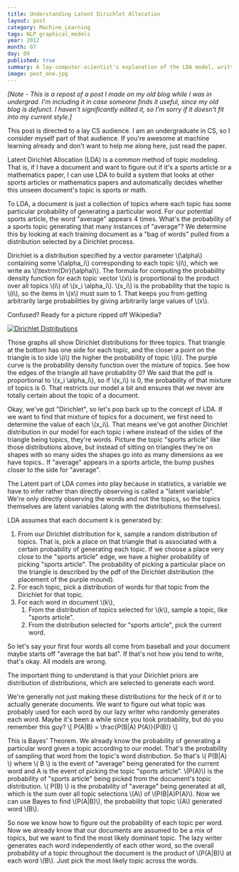 ```yaml
---
title: Understanding Latent Dirichlet Allocation
layout: post
category: Machine_Learning
tags: NLP graphical_models
year: 2012
month: 07
day: 09
published: true
summary: A lay-computer-scientist's explanation of the LDA model, written when I was an undergrad.
image: post_one.jpg
---
```


*[Note - This is a repost of a post I made on my old blog while I was in undergrad. I'm including it in case someone finds it useful, since my old blog is defunct. I haven't significantly edited it, so I'm sorry if it doesn't fit into my current style.]*

This post is directed to a lay CS audience. I am an undergraduate in CS, so I consider myself part of that audience. If you're awesome at machine learning already and don't want to help me along here, just read the paper.

Latent Dirichlet Allocation (LDA) is a common method of topic modeling.  That is, if I have a document and want to figure out if it's a sports  article or a mathematics paper, I can use LDA to build a system that  looks at other sports articles or mathematics papers and automatically  decides whether this unseen document's topic is sports or math.

To LDA, a document is just a collection of topics where  each topic has some particular probability of generating a particular  word. For our potential sports article, the word "average" appears 4  times. What's the probability of a sports topic generating that many  instances of "average"? We determine this by looking at each training  document as a "bag of words" pulled from a distribution selected by a Dirichlet process.

Dirichlet is a distribution specified by a vector parameter \\(\alpha\\) containing some \\(\alpha_i\\) corresponding to each topic  \\(i\\), which we write as \\(\textrm{Dir}(\alpha)\\). The formula for computing the probability density function for each topic vector \\(x\\) is proportional to the product over all topics \\(i\\) of \\(x_i \alpha_i\\). \\(x_i\\) is the probability that the topic is \\(i\\), so the items in \\(x\\) must sum to 1. That keeps you from getting arbitrarily large probabilities by giving arbitrarily large values of \\(x\\).

Confused? Ready for a picture ripped off Wikipedia?

[![Dirichlet Distributions](http://upload.wikimedia.org/wikipedia/commons/thumb/3/3e/Dirichlet_distributions.png/695px-Dirichlet_distributions.png)](http://commons.wikimedia.org/wiki/File:Dirichlet_distributions.png)

Those graphs all show Dirichlet distributions for three topics. That  triangle at the bottom has one side for each topic, and the closer a point on the triangle is to side \\(i\\) the higher the probability of topic \\(i\\).  The purple curve is the probability density function over the mixture  of topics. See how the edges of the triangle all have probability 0? We  said that the pdf is proportional to  \\(x_i \alpha_i\\), so if \\(x_i\\) is 0, the probability of that mixture of topics is 0. That restricts  our model a bit and ensures that we never are totally certain about the  topic of a document.

Okay, we've got "Dirichlet", so let's pop back up to the concept of LDA.  If we want to find that mixture of topics for a document, we first need  to determine the value of each  \\(x_i\\). That means we've got another Dirichlet distribution in our model for each topic i where instead of the sides of the triangle being topics, they're words.  Picture the topic "sports article" like those distributions above, but  instead of sitting on triangles they're on shapes with so many sides the shapes go into as many dimensions as we have topics.. If "average" appears in a sports  article, the bump pushes closer to the side for "average".

The Latent part of LDA comes into play because in  statistics, a variable we have to infer rather than directly observing  is called a "latent variable". We're only directly observing the words  and not the topics, so the topics themselves are latent variables (along  with the distributions themselves).

LDA assumes that each document k is generated by:

1. From our Dirichlet distribution for k, sample a random  distribution of topics. That is, pick a place on that triangle that is  associated with a certain probability of generating each topic. If we   choose a place very close to the "sports article" edge, we have a higher  probability of picking "sports article". The probability of picking a  particular place on the triangle is described by the pdf of the  Dirichlet distribution (the placement of the purple mound).
2. For each topic, pick a distribution of words for that topic from the Dirichlet for that topic.
3. For each word in document \\(k\\),
    1. From the distribution of topics selected for \\(k\\), sample a topic, like "sports article".
    2. From the distribution selected for "sports article", pick the current word.

So let's say your first four words all come from baseball and your  document maybe starts off "average the bat bat". If that's not how you  tend to write, that's okay. All models are wrong.

The important thing to understand is that your Dirichlet priors are distribution of distributions, which are selected to generate each word.

We're generally not just making these distributions for the heck of it  or to actually generate documents. We want to figure out what topic was  probably used for each word by our lazy writer who randomly generates each word. Maybe it's been a while since you took probability, but do you remember this guy?
\\[ P(A|B) = \frac{P(B|A) P(A)}{P(B)} \\]

This is Bayes' Theorem. We already know the probability of generating a particular word given a topic according to our model. That's the probability of sampling that word from the topic's word distribution. So that's \\( P(B\|A) \\) where \\( B \\) is the event of "average" being generated for the current word and A is the event of picking the topic "sports article". \\(P(A)\\) is the probability of "sports article" being picked from the document's topic distribution. \\( P(B) \\) is the probability of "average" being generated at all, which is the sum over all topic selections \\(A\\) of \\(P(B\|A)P(A)\\). Now we can use Bayes to find \\(P(A\|B)\\), the probability that topic \\(A\\) generated word \\(B\\).

So now we know how to figure out the probability of each topic per word.  Now we already know that our documents are assumed to be a mix of  topics, but we want to find the most likely dominant topic. The lazy  writer generates each word independently of each other word, so the  overall probability of a topic throughout the document is the product of  \\(P(A\|B)\\) at each word \\(B\\). Just pick the most likely topic across the words.
